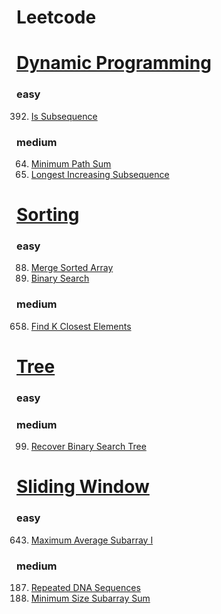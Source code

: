 # Leetcode

# [Dynamic Programming](https://leetcode.com/tag/dynamic-programming/)
### easy
392. [Is Subsequence](./IsSubsequence(392).py)
### medium
64. [Minimum Path Sum](./MinimumPathSum(64).py)
300. [Longest Increasing Subsequence](./LongestIncreasingSubsequence(300).py)

# [Sorting](https://leetcode.com/tag/sorting/)
### easy
88. [Merge Sorted Array](./MergeSortedArray(88).py)
704. [Binary Search](./BinarySearch(704).py)
### medium
658. [Find K Closest Elements](./FindKClosestElements(658).py)

# [Tree](https://leetcode.com/tag/tree/)
### easy

### medium
99.  [Recover Binary Search Tree](./RecoverBinarySearchTree(99).py)

# [Sliding Window](https://leetcode.com/tag/sliding-window/)
### easy
643.  [Maximum Average Subarray I](./MaximumAverageSubarrayI(643).py)

### medium
187. [Repeated DNA Sequences](./RepeatedDNASequences(187).py) 
209.  [Minimum Size Subarray Sum](./MinimumSizeSubarraySum(209).py)